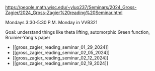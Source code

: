 

https://people.math.wisc.edu/~yluo237/Seminars/2024_Gross-Zagier/2024_Gross-Zagier%20reading%20Seminar.html


Mondays 3:30-5:30 P.M. Monday in VVB321

Goal: understand things like theta lifting, automorphic Green function, Bruinier-Yang's paper
- [[gross_zagier_reading_seminar_01_29_2024]]
- [[gross_zagier_reading_seminar_02_05_2024]]
- [[gross_zagier_reading_seminar_02_12_2024]]
- [[gross_zagier_reading_seminar_02_19_2024]]

